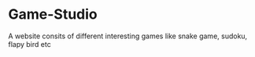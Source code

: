 # Game-Studio
A website consits of different interesting games like snake  game, sudoku, flapy bird etc
